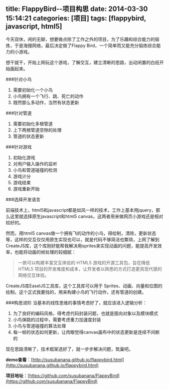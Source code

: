 title: FlappyBird--项目构思
date: 2014-03-30 15:14:21
categories: [项目]
tags: [flappybird, javascript, html5]
---

今天双休，闲的无聊，想要做点除了工作之外的项目，为了乐趣和综合能力的锻炼，于是海搜网络，最后决定做了Flappy Bird，一个简单而又能充分锻炼综合能力的小游戏。

想干就干，开始上网玩这个游戏，了解交互，建立清晰的思路，出动闲置的白纸开始画起来。

###针对小鸟

1. 需要初始化一个小鸟
2. 小鸟拥有一个飞行、跳、死亡的动作
3. 既然那么多动作，当然有状态更新

###针对管道

1. 需要初始化多根管道
2. 上下两根管道空隙的处理
3. 管道的状态更新

<!--more-->

###针对游戏

1. 初始化游戏
2. 对用户输入操作的监听
3. 小鸟和管道碰撞的检测
4. 游戏计分
5. 游戏结束
6. 游戏重新开始

###选择开发语言

前端技术上，html5和javascript都是如风一样的技术，工作上基本用jquery，那么这里就选择原生javascript和html5 canvas，这两者用来做网页小游戏还是相对较好的。

然而，用html5 canvas做一个拥有飞的动作的小鸟，得绘制，清除，更新状态等，这样的交互仅仅用原生实现也可以，就是代码不够简洁也繁琐，上网了解到CreateJS库，这个库刚好能帮我解决用sprites来实现动画的问题，能提高开发效率，也能将动画的帧处理的较细腻：

> 一款可以构建丰富交互体验的 HTML5 游戏的开源工具包，旨在降低 HTML5 项目的开发难度和成本，让开发者以熟悉的方式打造更具现代感的网络交互体验。

CreateJS库EaselJS工具库，这个工具库可以用于 Sprites、动画、向量和位图的绘制。这个正式我要找的，用来构建小鸟的飞行动作，还有管道的创建。

###构思进阶
当基本的线性思维的事情考虑好了，就应该进入逻辑分析：

1. 为了良好的编码风格，得考虑代码封装问题，也就是面向对象以及模块模式
2. 小鸟弹跳的过程中，需要考虑重力加速度封装
3. 小鸟与管道碰撞的算法处理
4. 每一帧的状态如何更新，让肉眼觉得canvas画布中的状态更新是连续不间断的

现在思路清晰了，技术框架选好了，就一步步解决问题，筑巢吧。

**demo查看**：[http://susubanana.github.io/flappybird.html](http://susubanana.github.io/flappybird.html)

**项目地址**：[https://github.com/susubanana/FlappyBird](https://github.com/susubanana/FlappyBird)






